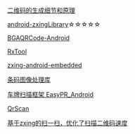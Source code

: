 [二维码的生成细节和原理](https://coolshell.cn/articles/10590.html)


[android-zxingLibrary](https://github.com/yipianfengye/android-zxingLibrary)☆☆☆☆☆


[BGAQRCode-Android](https://github.com/bingoogolapple/BGAQRCode-Android)



[RxTool](https://github.com/vondear/RxTool)

[zxing-android-embedded](https://github.com/journeyapps/zxing-android-embedded)

[条码图像处理库](https://github.com/zxing/zxing)


[车牌扫描框架 EasyPR_Android](https://github.com/linuxxx/EasyPR_Android)

[QrScan](https://github.com/yushiwo/QrScan)

[基于zxing的扫一扫，优化了扫描二维码速度](https://github.com/yuzhiqiang1993/zxing)
[]()
[]()
[]()
[]()
[]()
[]()
[]()